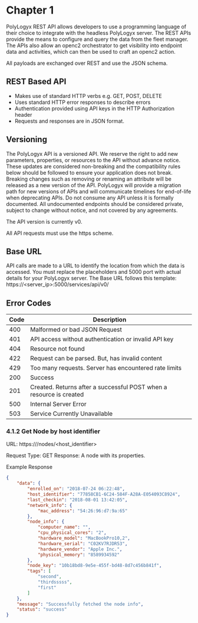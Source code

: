 # Chapter 1

PolyLogyx REST API allows developers to use a programming language of their choice to integrate with
the headless PolyLogyx server. The REST APIs provide the means to configure and query the data from
the fleet manager. The APIs also allow an openc2 orchestrator to get visibility into endpoint data and
activities, which can then be used to craft an openc2 action.

All payloads are exchanged over REST and use the JSON schema.

## REST Based API

* Makes use of standard HTTP verbs e.g. GET, POST, DELETE
* Uses standard HTTP error responses to describe errors
* Authentication provided using API keys in the HTTP Authorization header
* Requests and responses are in JSON format.

## Versioning

The PolyLogyx API is a versioned API. We reserve the right to add new parameters, properties,
or resources to the API without advance notice. These updates are considered non-breaking
and the compatibility rules below should be followed to ensure your application does not break.
Breaking changes such as removing or renaming an attribute will be released as a new version
of the API. PolyLogyx will provide a migration path for new versions of APIs and will
communicate timelines for end-of-life when deprecating APIs. Do not consume any API unless it
is formally documented. All undocumented endpoints should be considered private, subject to
change without notice, and not covered by any agreements.

The API version is currently v0.

All API requests must use the https scheme.

## Base URL
API calls are made to a URL to identify the location from which the data is accessed. You must replace
the placeholders <server IP> and 5000 port with actual details for your PolyLogyx server. The Base URL
follows this template: https://<server_ip>:5000/services/api/v0/

## Error Codes

| Code | Description |
|------------|--------------|
|400 |Malformed or bad JSON Request|
|401 |API access without authentication or invalid API key|
|404 |Resource not found|
|422 |Request can be parsed. But, has invalid content|
|429 |Too many requests. Server has encountered rate limits|
|200 |Success|
|201 |Created. Returns after a successful POST when a resource is created|
|500 |Internal Server Error|
|503 |Service Currently Unavailable|

### 4.1.2 Get Node by host identifier

URL: https://<Base URL>/nodes/<host_identifier>
 
Request Type: GET
Response: A node with its properties.  
 
Example Response
``` json
{
	"data": {
		"enrolled_on": "2018-07-24 06:22:48",
		"host_identifier": "77858CB1-6C24-584F-A28A-E054093C8924",
		"last_checkin": "2018-08-01 13:42:05",
		"network_info": {
			"mac_address": "54:26:96:d7:9a:65"
		},
		"node_info": {
			"computer_name": "",
			"cpu_physical_cores": "2",
			"hardware_model": "MacBookPro10,2",
			"hardware_serial": "C02KV7RJDR53",
			"hardware_vendor": "Apple Inc.",
			"physical_memory": "8589934592"
		},
		"node_key": "10b18bd8-9e5e-455f-bd48-8d7c456b841f",
		"tags": [
			"second",
			"thirdsssss",
			"first"
		]
	},
	"message": "Successfully fetched the node info",
	"status": "success"
} 


